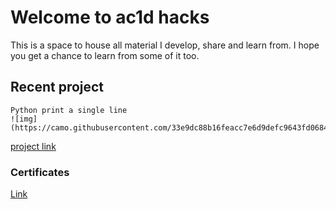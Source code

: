 # Welcome to ac1d hacks

This is a space to house all material I develop, share and learn from. I hope you get a chance to learn from some of it too. 


## Recent project
```
Python print a single line
![img](https://camo.githubusercontent.com/33e9dc88b16feacc7e6d9defc9643fd068484c2c/68747470733a2f2f692e6962622e636f2f78586e4e4d76352f657a6769662d636f6d2d6769662d6d616b65722e676966)

```
[project link](https://github.com/AssassinUKG/PythonPrintSameLine)

### Certificates
[Link](https://assassinukg.github.io/ac1d/certs/)

